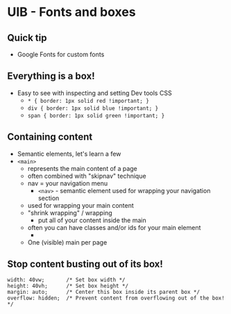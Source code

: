 # UIB - Fonts and boxes
## Quick tip
- Google Fonts for custom fonts
## Everything is a box!
- Easy to see with inspecting and setting Dev tools CSS
  - `* { border: 1px solid red !important; }`
  - `div { border: 1px solid blue !important; }`
  - `span { border: 1px solid green !important; }`
## Containing content
- Semantic elements, let's learn a few
- `<main>`
  - represents the main content of a page
  - often combined with "skipnav" technique
  - nav = your navigation menu
    - `<nav>` - semantic element used for wrapping your navigation section
  - used for wrapping your main content
  - "shrink wrapping" / wrapping
    - put all of your content inside the main
  - often you can have classes and/or ids for your main element
    - <main class="container"></main>
  - One (visible) main per page
## Stop content busting out of its box!
    width: 40vw;       /* Set box width */
    height: 40vh;      /* Set box height */
    margin: auto;      /* Center this box inside its parent box */
    overflow: hidden;  /* Prevent content from overflowing out of the box! */